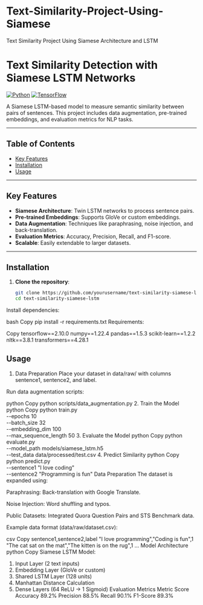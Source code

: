 # Text-Similarity-Project-Using-Siamese
Text Similarity Project Using Siamese Architecture and LSTM


# Text Similarity Detection with Siamese LSTM Networks

[![Python](https://img.shields.io/badge/Python-3.8%2B-blue)](https://www.python.org/)
[![TensorFlow](https://img.shields.io/badge/TensorFlow-2.x-orange)](https://www.tensorflow.org/)

A Siamese LSTM-based model to measure semantic similarity between pairs of sentences. This project includes data augmentation, pre-trained embeddings, and evaluation metrics for NLP tasks.

---

## Table of Contents
- [Key Features](#key-features)
- [Installation](#installation)
- [Usage](#usage)
---

## Key Features
- **Siamese Architecture**: Twin LSTM networks to process sentence pairs.
- **Pre-trained Embeddings**: Supports GloVe or custom embeddings.
- **Data Augmentation**: Techniques like paraphrasing, noise injection, and back-translation.
- **Evaluation Metrics**: Accuracy, Precision, Recall, and F1-score.
- **Scalable**: Easily extendable to larger datasets.

---

## Installation

1. **Clone the repository**:
   ```bash
   git clone https://github.com/yourusername/text-similarity-siamese-lstm.git
   cd text-similarity-siamese-lstm
Install dependencies:

bash
Copy
pip install -r requirements.txt
Requirements:

Copy
tensorflow==2.10.0
numpy==1.22.4
pandas==1.5.3
scikit-learn==1.2.2
nltk==3.8.1
transformers==4.28.1

## Usage

1. Data Preparation
Place your dataset in data/raw/ with columns sentence1, sentence2, and label.

Run data augmentation scripts:

python
Copy
python scripts/data_augmentation.py
2. Train the Model
python
Copy
python train.py \
  --epochs 10 \
  --batch_size 32 \
  --embedding_dim 100 \
  --max_sequence_length 50
3. Evaluate the Model
python
Copy
python evaluate.py \
  --model_path models/siamese_lstm.h5 \
  --test_data data/processed/test.csv
4. Predict Similarity
python
Copy
python predict.py \
  --sentence1 "I love coding" \
  --sentence2 "Programming is fun"
Data Preparation
The dataset is expanded using:

Paraphrasing: Back-translation with Google Translate.

Noise Injection: Word shuffling and typos.

Public Datasets: Integrated Quora Question Pairs and STS Benchmark data.

Example data format (data/raw/dataset.csv):

csv
Copy
sentence1,sentence2,label
"I love programming","Coding is fun",1
"The cat sat on the mat","The kitten is on the rug",1
...
Model Architecture
python
Copy
Siamese LSTM Model:
1. Input Layer (2 text inputs)
2. Embedding Layer (GloVe or custom)
3. Shared LSTM Layer (128 units)
4. Manhattan Distance Calculation
5. Dense Layers (64 ReLU → 1 Sigmoid)
Evaluation Metrics
Metric	Score
Accuracy	89.2%
Precision	88.5%
Recall	90.1%
F1-Score	89.3%
